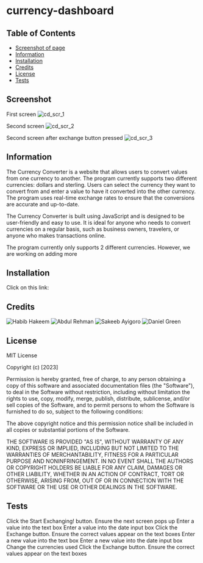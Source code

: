 # currency-dashboard

## Table of Contents
* [Screenshot of page](#screenshot)
* [Information](#information)
* [Installation](#installation)
* [Credits](#credits)
* [License](#license)
* [Tests](#tests)

## Screenshot
First screen ![cd_scr_1](https://github.com/HabibStackz/currency-dashboard/assets/105345889/ec371865-bb04-426f-9a24-9d92e10da6ae)

Second screen ![cd_scr_2](https://github.com/HabibStackz/currency-dashboard/assets/105345889/ba780f1c-767c-4a34-9973-45fd6ded0832)

Second screen after exchange button pressed ![cd_scr_3](https://github.com/HabibStackz/currency-dashboard/assets/105345889/300402d1-065a-4c20-abaf-5364ac390245)


## Information
The Currency Converter is a website that allows users to convert values from one currency to another. The program currently supports two different currencies: dollars and sterling. Users can select the currency they want to convert from and enter a value to have it converted into the other currency. The program uses real-time exchange rates to ensure that the conversions are accurate and up-to-date.

The Currency Converter is built using JavaScript and is designed to be user-friendly and easy to use. It is ideal for anyone who needs to convert currencies on a regular basis, such as business owners, travelers, or anyone who makes transactions online.

The program currently only supports 2 different currencies. However, we are working on adding more

## Installation
Click on this link:

## Credits
![Habib Hakeem](https://github.com/HabibStackz)
![Abdul Rehman](https://github.com/programmer90000)
![Sakeeb Ayigoro](https://github.com/amazingawwal)
![Daniel Green](https://github.com/Greenie115)

## License
MIT License

Copyright (c) [2023]

Permission is hereby granted, free of charge, to any person obtaining a copy of this software and associated documentation files (the "Software"), to deal in the Software without restriction, including without limitation the rights to use, copy, modify, merge, publish, distribute, sublicense, and/or sell copies of the Software, and to permit persons to whom the Software is furnished to do so, subject to the following conditions:

The above copyright notice and this permission notice shall be included in all copies or substantial portions of the Software.

THE SOFTWARE IS PROVIDED "AS IS", WITHOUT WARRANTY OF ANY KIND, EXPRESS OR IMPLIED, INCLUDING BUT NOT LIMITED TO THE WARRANTIES OF MERCHANTABILITY, FITNESS FOR A PARTICULAR PURPOSE AND NONINFRINGEMENT. IN NO EVENT SHALL THE AUTHORS OR COPYRIGHT HOLDERS BE LIABLE FOR ANY CLAIM, DAMAGES OR OTHER LIABILITY, WHETHER IN AN ACTION OF CONTRACT, TORT OR OTHERWISE, ARISING FROM, OUT OF OR IN CONNECTION WITH THE SOFTWARE OR THE USE OR OTHER DEALINGS IN THE SOFTWARE.

## Tests
Click the Start Exchanging! button. Ensure the next screen pops up
Enter a value into the text box
Enter a value into the date input box
Click the Exchange button. Ensure the correct values appear on the text boxes
Enter a new value into the text box
Enter a new value into the date input box
Change the currencies used
Click the Exchange button. Ensure the correct values appear on the text boxes
